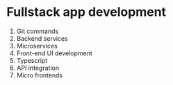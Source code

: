 # Fullstack app development
1. Git commands
2. Backend services
3. Microservices
4. Front-end UI development
5. Typescript
6. API integration
7. Micro frontends
